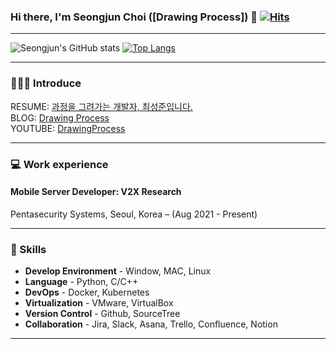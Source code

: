 ### Hi there, I'm Seongjun Choi ([Drawing Process]) 👋 [![Hits](https://hits.seeyoufarm.com/api/count/incr/badge.svg?url=https%3A%2F%2Fgithub.com%2FDrawingProcess%2F&count_bg=%2379C83D&title_bg=%23555555&icon=&icon_color=%23E7E7E7&title=hits&edge_flat=false)](https://hits.seeyoufarm.com)

***

<!--
**seongjunChoi0714/seongjunChoi0714** is a ✨ _special_ ✨ repository because its `README.md` (this file) appears on your GitHub profile.

Here are some ideas to get you started:

- 🔭 I’m currently working on ...
- 🌱 I’m currently learning ...
- 👯 I’m looking to collaborate on ...
- 🤔 I’m looking for help with ...
- 💬 Ask me about ...
- 📫 How to reach me: ...
- 😄 Pronouns: ...
- ⚡ Fun fact: ...
-->
![Seongjun's GitHub stats](https://github-readme-stats.vercel.app/api?username=DrawingProcess&count_private=true&show_icons=true&theme=radical)
[![Top Langs](https://github-readme-stats.vercel.app/api/top-langs/?username=DrawingProcess&layout=compact)](https://github.com/anuraghazra/github-readme-stats)
***
### 🧑🏻‍💻 Introduce
<!-- RESUME: [과정을 그려가는 개발자, 최성준입니다.](https://drawingprocess.github.io/)<br/> -->
RESUME: [과정을 그려가는 개발자, 최성준입니다.](https://www.notion.so/6114dce07437453ea72b2d003efd24fd)<br/>
BLOG: [Drawing Process](https://csj000714.tistory.com/)<br/>
YOUTUBE: [DrawingProcess](https://www.youtube.com/channel/UC61RSyqJK8I42EyVCSlJCqw)<br/>
***
### 💻 Work experience
#### Mobile Server Developer: V2X Research
Pentasecurity Systems, Seoul, Korea – (Aug 2021 - Present)
***
### 🌱 Skills
- **Develop Environment** - Window, MAC, Linux
- **Language** - Python, C/C++
- **DevOps** - Docker, Kubernetes
- **Virtualization** - VMware, VirtualBox
- **Version Control** - Github, SourceTree
- **Collaboration** -  Jira, Slack, Asana, Trello, Confluence, Notion
***

